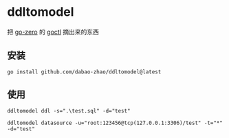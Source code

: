 # ddltomodel

把 [go-zero](https://github.com/zeromicro/go-zero) 的 [goctl](https://github.com/zeromicro/go-zero/tree/master/tools/goctl) 摘出来的东西

## 安装

```shell
go install github.com/dabao-zhao/ddltomodel@latest
```

## 使用

```
ddltomodel ddl -s=".\test.sql" -d="test"

ddltomodel datasource -u="root:123456@tcp(127.0.0.1:3306)/test" -t="*" -d="test"
```